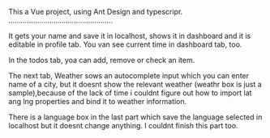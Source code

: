 This a Vue project, using Ant Design and typescripr.
...................................................


It gets your name and save it in localhost, shows it in dashboard and it is editable in profile tab.
You van see current time in dashboard tab, too.


In the todos tab, yoa can add, remove or check an item.


The next tab, Weather sows an autocomplete input which you can enter name of a city, but it doesnt show the relevant weather (weathr box is just a sample),because of the lack of time i couldnt figure out how to import lat ang lng properties and bind it to weather information.


There is a language box in the last part which save the language selected in localhost but it doesnt change anything. I couldnt finish this part too.

